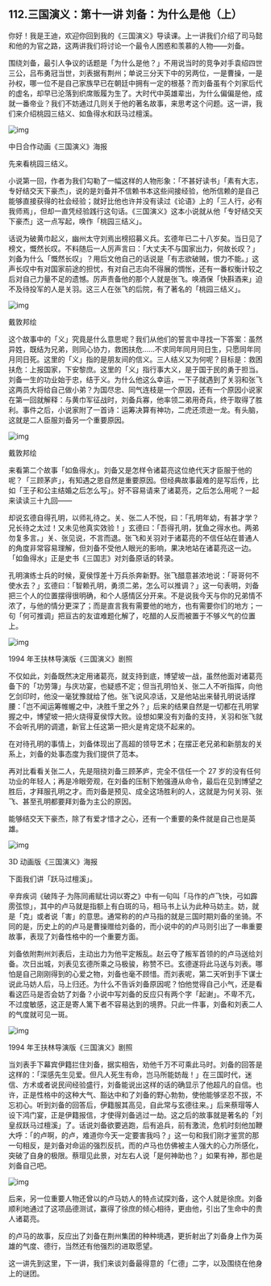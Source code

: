 ## 112.三国演义：第十一讲 刘备：为什么是他（上）
你好！我是王迪，欢迎你回到我的《三国演义》导读课。上一讲我们介绍了司马懿和他的为官之路，这两讲我们将讨论一个最令人困惑和羡慕的人物——刘备。


围绕刘备，最引人争议的话题是「为什么是他？」不用说当时的竞争对手袁绍四世三公，吕布勇冠当世，刘表据有荆州；单说三分天下中的另两位，一是曹操，一是孙权，哪一位不是自己家族早已在朝廷中拥有一定的根基？而刘备虽有个刘家后代的虚名，却早已沦落到织席贩履为生了。大时代中英雄辈出，为什么偏偏是他，成就一番帝业？我们不妨通过几则关于他的著名故事，来思考这个问题。这一讲，我们来介绍桃园三结义、如鱼得水和跃马过檀溪。


![img](https://pic4.zhimg.com/v2-0b48429d9acc2b2f49b1dbe0340937f8.webp)

中日合作动画《三国演义》海报


先来看桃园三结义。


小说第一回，作者为我们勾勒了一幅这样的人物形象：「不甚好读书」「素有大志，专好结交天下豪杰」，说的是刘备并不信赖书本这些间接经验，他所信赖的是自己能够直接获得的社会经验；就好比他也许并没有读过《论语》上的「三人行，必有我师焉」，但却一直凭经验践行这句话。《三国演义》这本小说就从他「专好结交天下豪杰」这一点写起，唤作「桃园三结义」。


话说为破黄巾起义，幽州太守刘焉出榜招募义兵。玄德年已二十八岁矣。当日见了榜文，慨然长叹。不料随后一人厉声言曰：「大丈夫不与国家出力，何故长叹？」刘备为什么「慨然长叹」？用后文他自己的话说是「有志欲破贼，恨力不能。」这声长叹中有对国家前途的担忧，有对自己志向不得展的惆怅，还有一番权衡计较之后对自己力量不足的遗憾。厉声责备他的那个人就是张飞。唤酒保「快斟酒来」迫不及待投军的人是关羽。这三人在张飞的后院，有了著名的「桃园三结义」。


![img](https://pic3.zhimg.com/v2-c47a8e28f0d412fc41f79ab5c0aefb5a.webp)

戴敦邦绘


这个故事中的「义」究竟是什么意思呢？我们从他们的誓言中寻找一下答案：虽然异姓，既结为兄弟，则同心协力，救困扶危……不求同年同月同日生，只愿同年同月同日死。这里的「义」指的是朋友间的信义。三人结义又为何呢？目标是：救困扶危：上报国家，下安黎庶。这里的「义」指行事大义，是于国于民的勇于担当。刘备一生的功业始于忠，结于义。为什么他这么幸运，一下子就遇到了关羽和张飞这两员大将给自己做小弟？为国尽忠、同气连枝是一个原因，还有一个原因小说家在第一回就解释：与黄巾军征战时，刘备兵寡，他率领二弟用奇兵，终于取得了胜利。事件之后，小说家附了一首诗：运筹决算有神功，二虎还须逊一龙。有头脑，这就是二人臣服刘备另一个重要原因。


![img](https://pic4.zhimg.com/v2-b9ada870588fbf836400de74c1701eb4.webp)

戴敦邦绘


来看第二个故事「如鱼得水」。刘备又是怎样令诸葛亮这位绝代天才臣服于他的呢？「三顾茅庐」，有知遇之恩自然是重要原因。但经典故事最难的是写后传，比如「王子和公主结婚之后怎么写」。好不容易请来了诸葛亮，之后怎么用呢？一起来读读三十九回——


却说玄德自得孔明，以师礼待之。关、张二人不悦，曰：「孔明年幼，有甚才学？兄长待之太过！又未见他真实效验！」玄德曰：「吾得孔明，犹鱼之得水也。两弟勿复多言。」关、张见说，不言而退。张飞和关羽对于诸葛亮的不信任站在普通人的角度非常容易理解，但刘备不受他人眼光的影响，果决地站在诸葛亮这一边。「如鱼得水」正是史书《三国志》对刘备原话的转录。


孔明演练士兵的时候，夏侯惇差十万兵杀奔新野。张飞醋意甚浓地说：「哥哥何不使水去？」玄德曰：「智赖孔明，勇须二弟，怎么可以推调？」这一句表明，刘备把三个人的位置摆得很明确，和个人感情区分开来。不是说我今天与你的兄弟情不浓了，与他的情分更深了；而是直言我有需要他的地方，也有需要你们的地方；一句「何可推调」把亘古的友谊难题化解了，吃醋的人反而被置于不够义气的位置上。


![img](https://pic4.zhimg.com/v2-136dcf5e967e6374168526e80bdc8f0e.webp)

1994 年王扶林导演版《三国演义》剧照


不仅如此，刘备既然决定用诸葛亮，就支持到底，博望坡一战，虽然他面对诸葛亮备下的「功劳簿」与庆功宴，也疑惑不定；但当孔明怕关、张二人不听指挥，向他乞剑印时，他没一毫犹豫就给了他。张飞说风凉话，又是他站出来替孔明说话撑腰：「岂不闻运筹帷幄之中，决胜千里之外？」后来的结果自然是一切都在孔明掌握之中，博望坡一把火烧得夏侯惇大败。设想如果没有刘备的支持，关羽和张飞就不会听孔明的调遣，新官上任这第一把火是肯定烧不起来的。


在对待孔明的事情上，刘备体现出了高超的领导艺术；在摆正老兄弟和新朋友的关系上，刘备的处事态度为我们提供了范本。


再对比看看关张二人，先是阻挠刘备三顾茅庐，完全不信任一个 27 岁的没有任何功业的年轻人；再是冷眼旁观，在刘备的压制下勉强遵从命令，最后在见到博望之胜后，才拜服孔明之才。而刘备是预见、成全这场胜利的人，这就是为何关羽、张飞、甚至孔明都要拜刘备为主公的原因。


能够结交天下豪杰，除了有爱才惜才之心，还有一个重要的条件就是自己也是英雄。


![img](https://pic1.zhimg.com/v2-a8935892c83af3f22489ce5cb41b3ddc.webp)

3D 动画版《三国演义》海报


下面我们讲「跃马过檀溪」。


辛弃疾词《破阵子·为陈同甫赋壮词以寄之》中有一句叫「马作的卢飞快，弓如霹雳弦惊」，其中的卢马就是指额上有白斑的马，相马书上认为此种马妨主。妨，就是「克」或者说「害」的意思。通常称的的卢马指的就是三国时期刘备的坐骑。不同的是，历史上的的卢马是曹操赠给刘备的，而小说中的的卢马则引出了一串重要故事，表现了刘备性格中的一个重要方面。


刘备依附荆州刘表后，主动出力为他平定叛乱。赵云夺了叛军首领的的卢马送给刘备。次日出城，刘表见玄德所乘之马极骏，称赞不已。玄德遂将此马送与刘表。哪怕是自己刚刚得到的心爱之物，刘备也毫不顾惜。而刘表呢，第二天听到手下谋士说此马妨人后，马上归还。为什么不告诉刘备原因呢？怕他觉得自己小气，还是看看这匹马是否会妨了刘备？小说中写刘备的反应只有两个字「起谢」。不卑不亢，不过度敏感，这正是寄人篱下者不容易达到的境界。只此一件事，刘备和刘表二人的气度就可见一斑。


![img](https://pic2.zhimg.com/v2-260c4f730fe8ac843533e88b651246e0.webp)

1994 年王扶林导演版《三国演义》剧照


当刘表手下幕宾伊籍拦住刘备，据实相告，劝他千万不可乘此马时。刘备的回答是这样的：「深感先生见爱。但凡人死生有命，岂马所能妨哉！」在三国时代，迷信、方术或者说民间经验盛行，刘备能说出这样的话的确显示了他超凡的自信。也许，正是性格中的这种大气、豁达中和了刘备的野心勃勃，使他能够坚忍不拔，不忘初心。听到刘备的回答后，伊籍服其高见，自此常与玄德往来。」后来蔡瑁等人设下鸿门宴，正是伊籍报信，才使得刘备逃过一劫。这之后的故事就是著名的「刘皇叔跃马过檀溪」了。话说刘备欲要逃跑，后有追兵，前有激流，危机时刻他加鞭大呼：「的卢啊，的卢，难道你今天一定要害我吗？」这一句和我们刚才鉴赏的那一句相反，是刘备对命运的强烈反抗，而的卢马也仿佛被主人强大的心力所感化，突破了自身的极限。蔡瑁见此景，对左右人说「是何神助也？」如果有神，那也是刘备自己吧。


![img](https://pic3.zhimg.com/v2-f8bc7250747b2cad8ac2cbaea4d59233.webp)

后来，另一位重要人物还曾以的卢马妨人的特点试探刘备，这个人就是徐庶。刘备顺利地通过了这项品德测试，赢得了徐庶的倾心相待，更由他，引出了生命中的贵人诸葛亮。


的卢马的故事，反应出了刘备在荆州集团的种种境遇，更折射出了刘备身上作为英雄的气度、德行，当然还有他强烈的进取愿望。


这一讲先到这里，下一讲，我们来谈刘备最得意的「仁德」二字，以及围绕在他身上的谜团。

